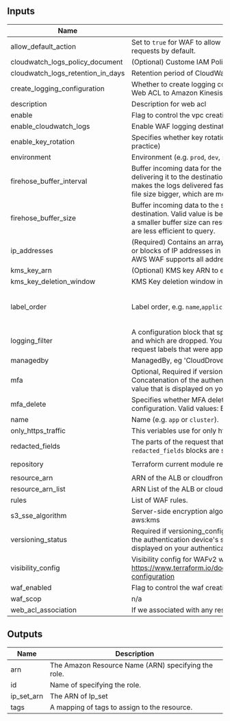 ## Inputs

| Name | Description | Type | Default | Required |
|------|-------------|------|---------|:--------:|
| allow\_default\_action | Set to `true` for WAF to allow requests by default. Set to `false` for WAF to block requests by default. | `bool` | `true` | no |
| cloudwatch\_logs\_policy\_document | (Optional) Custome IAM Policy for CloudWatch Logs log group | `string` | `""` | no |
| cloudwatch\_logs\_retention\_in\_days | Retention period of CloudWatch Logs log group | `number` | `7` | no |
| create\_logging\_configuration | Whether to create logging configuration in order start logging from a WAFv2 Web ACL to Amazon Kinesis Data Firehose. | `bool` | `false` | no |
| description | Description for web acl | `string` | `"WAFv2 ACL"` | no |
| enable | Flag to control the vpc creation. | `bool` | `true` | no |
| enable\_cloudwatch\_logs | Enable WAF logging destination as CloudWatch Logs log group | `bool` | `false` | no |
| enable\_key\_rotation | Specifies whether key rotation is enabled. Defaults to true(security best practice) | `bool` | `true` | no |
| environment | Environment (e.g. `prod`, `dev`, `staging`). | `string` | `""` | no |
| firehose\_buffer\_interval | Buffer incoming data for the specified period of time, in seconds, before delivering it to the destination. Valid value is between 60-900. Smaller value makes the logs delivered faster. Bigger value increase the chance to make the file size bigger, which are more efficient to query. | `number` | `900` | no |
| firehose\_buffer\_size | Buffer incoming data to the specified size, in MBs, before delivering it to the destination. Valid value is between 64-128. Recommended is 128, specifying a smaller buffer size can result in the delivery of very small S3 objects, which are less efficient to query. | `number` | `128` | no |
| ip\_addresses | (Required) Contains an array of strings that specify one or more IP addresses or blocks of IP addresses in Classless Inter-Domain Routing (CIDR) notation. AWS WAF supports all address ranges for IP versions IPv4 and IPv6. | `list(string)` | `null` | no |
| kms\_key\_arn | (Optional) KMS key ARN to encrypt CloudWatch Logs log group | `string` | `null` | no |
| kms\_key\_deletion\_window | KMS Key deletion window in days. | `number` | `10` | no |
| label\_order | Label order, e.g. `name`,`application`. | `list(any)` | <pre>[<br>  "name",<br>  "environment"<br>]</pre> | no |
| logging\_filter | A configuration block that specifies which web requests are kept in the logs and which are dropped. You can filter on the rule action and on the web request labels that were applied by matching rules during web ACL evaluation. | `any` | `{}` | no |
| managedby | ManagedBy, eg 'CloudDrove' | `string` | `"CloudDrove"` | no |
| mfa | Optional, Required if versioning\_configuration mfa\_delete is enabled) Concatenation of the authentication device's serial number, a space, and the value that is displayed on your authentication device. | `string` | `null` | no |
| mfa\_delete | Specifies whether MFA delete is enabled in the bucket versioning configuration. Valid values: Enabled or Disabled. | `string` | `"Disabled"` | no |
| name | Name  (e.g. `app` or `cluster`). | `string` | `""` | no |
| only\_https\_traffic | This veriables use for only https traffic. | `bool` | `true` | no |
| redacted\_fields | The parts of the request that you want to keep out of the logs. Up to 100 `redacted_fields` blocks are supported. | `any` | `[]` | no |
| repository | Terraform current module repo | `string` | `"https://github.com/clouddrove/terraform-aws-waf"` | no |
| resource\_arn | ARN of the ALB or cloudfront to be associated with the WAFv2 ACL. | `string` | `""` | no |
| resource\_arn\_list | ARN  List of the ALB or cloudfront to be associated with the WAFv2 ACL. | `list(string)` | `[]` | no |
| rules | List of WAF rules. | `any` | `[]` | no |
| s3\_sse\_algorithm | Server-side encryption algorithm to use. Valid values are AES256 and aws:kms | `string` | `"aws:kms"` | no |
| versioning\_status | Required if versioning\_configuration mfa\_delete is enabled) Concatenation of the authentication device's serial number, a space, and the value that is displayed on your authentication device. | `string` | `"Enabled"` | no |
| visibility\_config | Visibility config for WAFv2 web acl. https://www.terraform.io/docs/providers/aws/r/wafv2_web_acl.html#visibility-configuration | `map(string)` | `{}` | no |
| waf\_enabled | Flag to control the waf creation for load balancer. | `bool` | `false` | no |
| waf\_scop | n/a | `string` | `"REGIONAL"` | no |
| web\_acl\_association | If we associated with any resources to WAF | `bool` | `true` | no |

## Outputs

| Name | Description |
|------|-------------|
| arn | The Amazon Resource Name (ARN) specifying the role. |
| id | Name of specifying the role. |
| ip\_set\_arn | The ARN of Ip\_set |
| tags | A mapping of tags to assign to the resource. |

